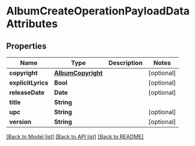 # AlbumCreateOperationPayloadDataAttributes

## Properties
Name | Type | Description | Notes
------------ | ------------- | ------------- | -------------
**copyright** | [**AlbumCopyright**](AlbumCopyright.md) |  | [optional] 
**explicitLyrics** | **Bool** |  | [optional] 
**releaseDate** | **Date** |  | [optional] 
**title** | **String** |  | 
**upc** | **String** |  | [optional] 
**version** | **String** |  | [optional] 

[[Back to Model list]](../README.md#documentation-for-models) [[Back to API list]](../README.md#documentation-for-api-endpoints) [[Back to README]](../README.md)


